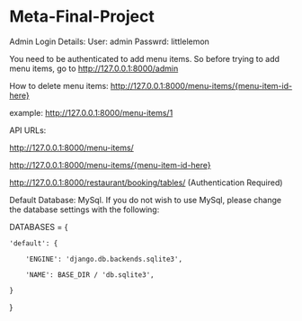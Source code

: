 # Meta-Final-Project
Admin Login Details:
User: admin
Passwrd: littlelemon

You need to be authenticated to add menu items. So before trying to add menu items, go to http://127.0.0.1:8000/admin

How to delete menu items:
http://127.0.0.1:8000/menu-items/{menu-item-id-here}

example:
http://127.0.0.1:8000/menu-items/1

API URLs:

http://127.0.0.1:8000/menu-items/ 

http://127.0.0.1:8000/menu-items/{menu-item-id-here} 

http://127.0.0.1:8000/restaurant/booking/tables/ (Authentication Required)

Default Database: MySql.
If you do not wish to use MySql, please change the database settings with the following:


DATABASES = {

    'default': {
    
        'ENGINE': 'django.db.backends.sqlite3',
        
        'NAME': BASE_DIR / 'db.sqlite3',
        
    }
    
}

